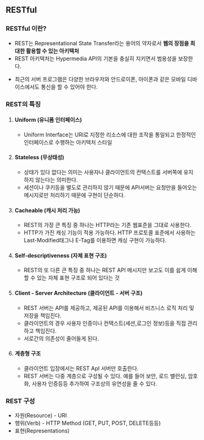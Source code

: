 ## RESTful

### RESTful 이란?

+ REST는 Representational State Transfer라는 용어의 약자로서 **웹의 장점을 최대한 활용할 수 있는 아키텍처**
+  REST 아키텍처는 Hypermedia API의 기본을 충실히 지키면서 범용성을 보장한다.

- 최근의 서버 프로그램은 다양한 브라우저와 안드로이폰, 아이폰과 같은 모바일 디바이스에서도 통신을 할 수 있어야 한다.

### REST의 특징 

1. #### Uniform (유니폼 인터페이스)

   * Uniform Interface는 URI로 지정한 리소스에 대한 조작을 통일되고 한정적인 인터페이스로 수행하는 아키텍처 스타일

2. #### Stateless (무상태성)

   * 상태가 있다 없다는 의미는 사용자나 클라이언트의 컨택스트를 서버쪽에 유지 하지 않는다는 의미한다.
   * 세션이나 쿠키등을 별도로 관리하지 않기 때문에 API서버는 요청만을 들어오는 메시지로만 처리하기 때문에 구현이 단순하다.

3. ####  Cacheable (캐시 처리 가능)

   * REST의 가장 큰 특징 중 하나는 HTTP라는 기존 웹표준을 그대로 사용한다.
   * HTTP가 가진 캐싱 기능이 적용 가능하다. HTTP 프로토콜 표준에서 사용하는 Last-Modified태그나 E-Tag를 이용하면 캐싱 구현이 가능하다.

4. #### Self-descriptiveness (자체 표현 구조)

   * REST의 또 다른 큰 특징 중 하나는 REST API 메시지만 보고도 이를 쉽게 이해 할 수 있는 자체 표현 구조로 되어 있다는 것

5. #### Client - Server Architecture (클라이언트 - 서버 구조)

   * REST 서버는 API를 제공하고, 제공된 API를 이용해서 비즈니스 로직 처리 및 저장을 책임진다.
   * 클라이언트의 경우 사용자 인증이나 컨택스트(세션,로그인 정보)등을 직접 관리하고 책임진다.
   * 서로간의 의존성이 줄어들게 된다.

6. #### 계층형 구조

   * 클라이언트 입장에서는 REST ApI 서버만 호출한다.
   * REST 서버는 다중 계층으로 구성될 수 있다. 예를 들어 보안, 로드 밸런싱, 암호화, 사용자 인증등등 추가하여 구조상의 유연성을 줄 수 있다.

### REST 구성

* 자원(Resource) - URI
* 행위(Verb) - HTTP Method (GET, PUT, POST, DELETE등등)
* 표현(Representations)